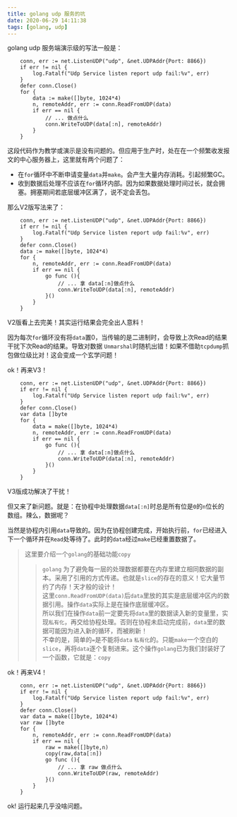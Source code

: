 ```yaml
---
title: golang udp 服务的坑
date: 2020-06-29 14:11:38
tags: [golang, udp]
---
```


golang udp 服务端演示级的写法一般是：
```golang
    conn, err := net.ListenUDP("udp", &net.UDPAddr{Port: 8866})
	if err != nil {
		log.Fatalf("Udp Service listen report udp fail:%v", err)
	}
	defer conn.Close()
	for {
		data := make([]byte, 1024*4)
		n, remoteAddr, err := conn.ReadFromUDP(data)
		if err == nil {
			// ... 做点什么
            conn.WriteToUDP(data[:n], remoteAddr)
		}
	}
```

这段代码作为教学或演示是没有问题的。但应用于生产时，处在在一个频繁收发报文的中心服务器上，这里就有两个问题了：
- 在`for`循环中不断申请变量`data`并`make`。会产生大量内存消耗。引起频繁GC。
- 收到数据后处理不应该在`for`循环内部。因为如果数据处理时间过长，就会拥塞。拥塞期间若底层缓冲区满了，说不定会丢包。

那么V2版写法来了：
```golang
    conn, err := net.ListenUDP("udp", &net.UDPAddr{Port: 8866})
	if err != nil {
		log.Fatalf("Udp Service listen report udp fail:%v", err)
	}
	defer conn.Close()
    data := make([]byte, 1024*4)
	for {
		n, remoteAddr, err := conn.ReadFromUDP(data)
		if err == nil {
            go func (){
                // ... 拿 data[:n]做点什么
                conn.WriteToUDP(data[:n], remoteAddr)
            }()
		}
	}
```

V2版看上去完美！其实运行结果会完全出人意料！

因为每次`for`循环没有将`data`置0，当传输的是二进制时，会导致上次Read的结果干扰下次Read的结果。导致对数据 `Unmarshal`时随机出错！如果不借助`tcpdump`抓包做位级比对！这会变成一个玄学问题！

ok！再来V3！
```golang
    conn, err := net.ListenUDP("udp", &net.UDPAddr{Port: 8866})
	if err != nil {
		log.Fatalf("Udp Service listen report udp fail:%v", err)
	}
	defer conn.Close()
    var data []byte
	for {
        data = make([]byte, 1024*4)
		n, remoteAddr, err := conn.ReadFromUDP(data)
		if err == nil {
            go func (){
                // ... 拿 data[:n]做点什么
                conn.WriteToUDP(data[:n], remoteAddr)
            }()
		}
	}
```

V3版成功解决了干扰！

但又来了新问题。就是：在协程中处理数据`data[:n]`时总是所有位是`0`的`n`位长的数组。辣么，数据呢？

当然是协程内引用`data`导致的。因为在协程创建完成，开始执行前，`for`已经进入下一个循环并在`Read`处等待了。此时的`data`经过`make`已经重置数据了。

> 这里要介绍一个`golang`的基础功能`copy`
>> `golang` 为了避免每一层的处理数据都要在内存里建立相同数据的副本。采用了引用的方式传递。也就是`slice`的存在的意义！它大量节约了内存！天才般的设计！<br>
>> 这里`conn.ReadFromUDP(data)`后`data`里放的其实是底层缓冲区内的数据引用。操作`data`实际上是在操作底层缓冲区。<br>
>> 所以我们在操作`data`前一定要先将`data`里的数据读入新的变量里，实现`私有化`，再交给协程处理。否则在协程未启动完成前，`data`里的数据可能因为进入新的循环，而被刷新！<br>
>> 不幸的是，简单的`=`是不能将`data` `私有化`的。只能`make`一个空白的`slice`，再将`data`逐个复制进来。这个操作`golang`已为我们封装好了一个函数，它就是：`copy`

ok！再来V4！
```golang
	conn, err := net.ListenUDP("udp", &net.UDPAddr{Port: 8866})
	if err != nil {
		log.Fatalf("Udp Service listen report udp fail:%v", err)
	}
	defer conn.Close()
	var data = make([]byte, 1024*4)
	var raw []byte
	for {
		n, remoteAddr, err := conn.ReadFromUDP(data)
		if err == nil {
			raw = make([]byte,n)
			copy(raw,data[:n])
			go func (){
				// ... 拿 raw 做点什么
				conn.WriteToUDP(raw, remoteAddr)
			}()
		}
	}
```

ok! 运行起来几乎没啥问题。
